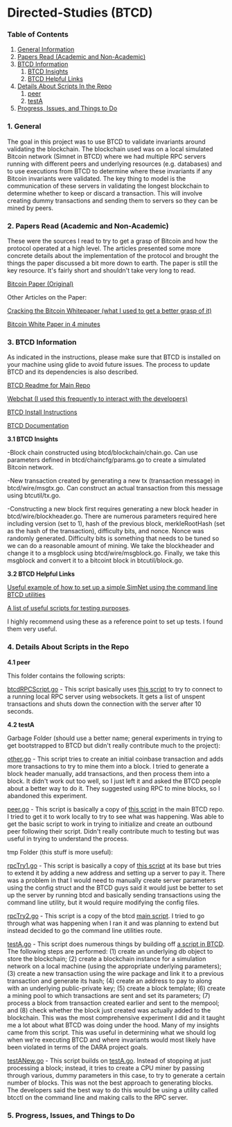 # Directed-Studies (BTCD)

### Table of Contents
1. [General Information](#General)
2. [Papers Read (Academic and Non-Academic)](#Papers)
3. [BTCD Information](#BTCD)
    1. [BTCD Insights](#Insights)
    2. [BTCD Helpful Links](#Links)
4. [Details About Scripts In the Repo](#Scripts)
    1. [peer](#peer)
    2. [testA](#testA)
5. [Progress, Issues, and Things to Do](#Future)

<a name="General" />

### 1. General

The goal in this project was to use BTCD to validate invariants around validating the blockchain. The blockchain used was on a local simulated Bitcoin network (Simnet in BTCD) where we had multiple RPC servers running with different peers and underlying resources (e.g. databases) and to use executions from BTCD to determine where these invariants if any Bitcoin invariants were validated. The key thing to model is the communication of these servers in validating the longest blockchain to determine whether to keep or discard a transaction. This will involve creating dummy transactions and sending them to servers so they can be mined by peers.

<a name="Papers" />

### 2. Papers Read (Academic and Non-Academic)

These were the sources I read to try to get a grasp of Bitcoin and how the protocol operated at a high level. The articles presented some more concrete details about the implementation of the protocol and brought the things the paper discussed a bit more down to earth. The paper is still the key resource. It's fairly short and shouldn't take very long to read.

[Bitcoin Paper (Original)](https://bitcoin.org/bitcoin.pdf)

Other Articles on the Paper:

[Cracking the Bitcoin Whitepaper (what I used to get a better grasp of it)](https://medium.com/@FolusoOgunlana/cracking-the-bitcoin-white-paper-c5f479ce748d)

[Bitcoin White Paper in 4 minutes](https://hackernoon.com/dissecting-the-bitcoin-whitepaper-in-four-minutes-5c8c5e5f8010)

<a name="BTCD" />

### 3. BTCD Information

As indicated in the instructions, please make sure that BTCD is installed on your machine using glide to avoid future issues. The process to update BTCD and its dependencies is also described.

[BTCD Readme for Main Repo](https://github.com/btcsuite/btcd)

[Webchat (I used this frequently to interact with the developers)](https://webchat.freenode.net/?channels=btcd)

[BTCD Install Instructions](https://github.com/btcsuite/btcd/blob/master/docs/README.md)

[BTCD Documentation](https://github.com/btcsuite/btcd/tree/master/docs)

<a name="Insights" />

**3.1 BTCD Insights**

-Block chain constructed using btcd/blockchain/chain.go. Can use parameters defined in btcd/chaincfg/params.go to create a simulated
Bitcoin network.

-New transaction created by generating a new tx (transaction message) in btcd/wire/msgtx.go. Can construct an actual
transaction from this message using btcutil/tx.go.

-Constructing a new block first requires generating a new block header in btcd/wire/blockheader.go. There are numerous
parameters required here including version (set to 1), hash of the previous block, merkleRootHash (set as the hash of the transaction), 
difficulty bits, and nonce. Nonce was randomly generated. Difficulty bits is something that needs to be tuned so we can do a reasonable
amount of mining. We take the blockheader and change it to a msgblock using btcd/wire/msgblock.go. Finally, we take this msgblock and
convert it to a bitcoint block in btcutil/block.go.

<a name="Links" />

**3.2 BTCD Helpful Links**

[Useful example of how to set up a simple SimNet using the command line BTCD utilities](https://gist.github.com/davecgh/2992ed85d41307e794f6)

[A list of useful scripts for testing purposes](https://gist.github.com/davecgh). 

I highly recommend using these as a reference point to set up tests. I found them very useful.

<a name="Scripts" />

### 4. Details About Scripts in the Repo

<a name="peer" />

**4.1 peer**

This folder contains the following scripts:

[btcdRPCScript.go](https://github.com/sumahmood/Directed-Studies/blob/master/peer/btcdRPCScript.go) - This script basically uses [this script](https://github.com/btcsuite/btcd/blob/master/rpcclient/examples/btcwalletwebsockets/main.go) to try to connect to a running local RPC server using websockets. It gets a list of unspent transactions and shuts down the connection with the server after 10 seconds.

<a name="testA" />

**4.2 testA**

Garbage Folder (should use a better name; general experiments in trying to get bootstrapped to BTCD but didn't really contribute much to the project):

[other.go](https://github.com/sumahmood/Directed-Studies/blob/master/testA/garbage/other.go) - This script tries to create an initial coinbase transaction and adds more transactions to try to mine them into a block. I tried to generate a block header manually, add transactions, and then process them into a block. It didn't work out too well, so I just left it and asked the BTCD people about a better way to do it. They suggested using RPC to mine blocks, so I abandoned this experiment.

[peer.go](https://github.com/sumahmood/Directed-Studies/blob/master/testA/garbage/peer.go) - This script is basically a copy of [this script](https://github.com/btcsuite/btcd/blob/master/peer/example_test.go) in the main BTCD repo. I tried to get it to work locally to try to see what was happening. Was able to get the basic script to work in trying to initialize and create an outbound peer following their script. Didn't really contribute much to testing but was useful in trying to understand the process.

tmp Folder (this stuff is more useful):

[rpcTry1.go](https://github.com/sumahmood/Directed-Studies/blob/master/testA/tmp/rpcTry1.go) - This script is basically a copy of [this script](https://github.com/btcsuite/btcd/blob/master/blockchain/example_test.go) at its base but tries to extend it by adding a new address and setting up a server to pay it. There was a problem in that I would need to manually create server parameters using the config struct and the BTCD guys said it would just be better to set up the server by running btcd and basically sending transactions using the command line utility, but it would require modifying the config files.

[rpcTry2.go](https://github.com/sumahmood/Directed-Studies/blob/master/testA/tmp/rpcTry2.go) - This script is a copy of the btcd [main script](https://github.com/btcsuite/btcd/blob/master/btcd.go). I tried to go through what was happening when I ran it and was planning to extend but instead decided to go the command line utilities route.

[testA.go](https://github.com/sumahmood/Directed-Studies/blob/master/testA/tmp/testA.go) - This script does numerous things by building off [a script in BTCD](https://github.com/btcsuite/btcd/blob/master/blockchain/example_test.go). The following steps are performed: (1) create an underlying db object to store the blockchain; (2) create a blockchain instance for a simulation network on a local machine (using the appropriate underlying parameters); (3) create a new transaction using the wire package and link it to a previous transaction and generate its hash; (4) create an address to pay to along with an underlying public-private key; (5) create a block template; (6) create a mining pool to which transactions are sent and set its parameters; (7) process a block from transaction created earlier and sent to the mempool; and (8) check whether the block just created was actually added to the blockchain. This was the most comprehensive experiment I did and it taught me a lot about what BTCD was doing under the hood. Many of my insights came from this script. This was useful in determining what we should log when we're executing BTCD and where invariants would most likely have been violated in terms of the DARA project goals.

[testANew.go](https://github.com/btcsuite/btcd/blob/master/blockchain/example_test.go) - This script builds on [testA.go](https://github.com/sumahmood/Directed-Studies/blob/master/testA/tmp/testA.go). Instead of stopping at just processing a block; instead, it tries to create a CPU miner by passing through various, dummy parameters in this case, to try to generate a certain number of blocks. This was not the best approach to generating blocks. The developers said the best way to do this would be using a utility called btcctl on the command line and making calls to the RPC server.

<a name="Future" />

### 5. Progress, Issues, and Things to Do
